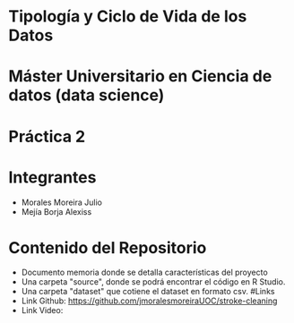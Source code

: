 # Tipología y Ciclo de Vida de los Datos
# Máster Universitario en Ciencia de datos (data science)
# Práctica 2
# Integrantes
- Morales Moreira Julio
- Mejía Borja Alexiss
# Contenido del Repositorio
- Documento memoria donde se detalla características del proyecto
- Una carpeta "source", donde se podrá encontrar el código en R Studio.
- Una carpeta "dataset" que cotiene el dataset en formato csv.
#Links
- Link Github: https://github.com/jmoralesmoreiraUOC/stroke-cleaning
- Link Video: 
